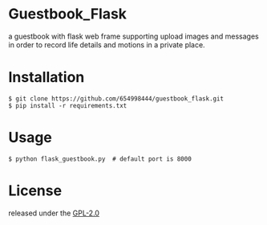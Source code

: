 # Guestbook_Flask
a guestbook with flask web frame supporting upload images and messages 
in order to record life details and motions in a private place.

# Installation
```
$ git clone https://github.com/654998444/guestbook_flask.git
$ pip install -r requirements.txt
```

# Usage
```
$ python flask_guestbook.py  # default port is 8000
```
# License
released under the [GPL-2.0](LICENSE)

